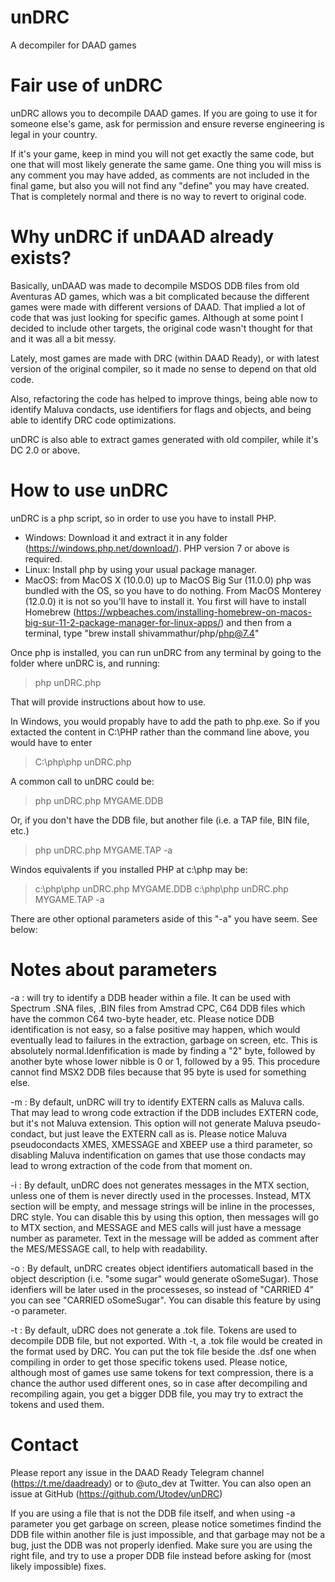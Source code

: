 # unDRC
A decompiler for DAAD games

Fair use of unDRC
=================

unDRC allows you to decompile DAAD games. If you are going to use it for someone else's game, ask for permission and ensure reverse engineering is legal in your country.

If it's your game, keep in mind you will not get exactly the same code, but one that will most likely generate the same game. One thing you will miss is any comment you may have added, as comments are not included in the final game, but also you will not find any "define" you may have created. That is completely normal and there is no way to revert to original code.


Why unDRC if unDAAD already exists?
===================================

Basically, unDAAD was made to decompile MSDOS DDB files from old Aventuras AD games, which was a bit complicated because the different games were made with different versions of DAAD. That implied a lot of code that was just looking for specific games. Although at some point I decided to include other targets, the original code wasn't thought for that and it was all a bit messy.

Lately, most games are made with DRC (within DAAD Ready), or with latest version of the original compiler, so it made no sense to depend on that old code.

Also, refactoring the code has helped to improve things, being able now to identify Maluva condacts, use identifiers for flags and objects, and being able to identify DRC code optimizations.

unDRC is also able to extract games generated with old compiler, while it's DC 2.0 or above.


How to use unDRC
================

unDRC is a php script, so in order to use you have to install PHP. 

- Windows: Download it and extract it in any folder (https://windows.php.net/download/). PHP version 7 or above is required.
- Linux: Install php by using your usual package manager.
- MacOS: from MacOS X (10.0.0) up to MacOS Big Sur (11.0.0) php was bundled with the OS, so you have to do nothing.
  From MacOS Monterey (12.0.0) it is not so you'll have to install it. You first will have to install Homebrew (https://wpbeaches.com/installing-homebrew-on-macos-big-sur-11-2-package-manager-for-linux-apps/)  and then from a terminal, type "brew install shivammathur/php/php@7.4"


Once php is installed, you can run unDRC from any terminal by going to the folder where unDRC is, and running:

> php unDRC.php

That will provide instructions about how to use.

In Windows, you would propably have to add the path to php.exe. So if you extacted the content in C:\PHP rather than the command line above, you would have to enter

> C:\php\php unDRC.php

A common call to unDRC could be:

> php unDRC.php MYGAME.DDB

Or, if you don't have the DDB file, but another file (i.e. a TAP file, BIN file, etc.)

> php unDRC.php MYGAME.TAP -a

Windos equivalents if you installed PHP at c:\php may be:

> c:\php\php unDRC.php MYGAME.DDB
> c:\php\php unDRC.php MYGAME.TAP -a

There are other optional parameters aside of this "-a" you have seem. See below:

Notes about parameters
======================

-a : will try to identify a DDB header within a file. It can be used with Spectrum .SNA files, .BIN files from Amstrad CPC, C64 DDB files which have the common C64 two-byte header, etc. Please notice DDB identification is not easy, so a false positive may happen, which would eventually lead to failures in the extraction, garbage on screen, etc. This is absolutely normal.Idenfification is made by finding a "2" byte, followed by another byte whose lower nibble is 0 or 1, followed by a 95. This procedure cannot find MSX2 DDB files because that 95 byte is used for something else.

-m  : By default, unDRC will try to identify EXTERN calls as Maluva calls. That may lead to wrong code extraction if the DDB includes EXTERN code, but it's not Maluva extension. This    option will not generate Maluva pseudo-condact, but just leave the EXTERN call as is. Please notice Maluva pseudocondacts XMES, XMESSAGE and XBEEP use a third parameter, so disabling
Maluva indentification on games that use those condacts may lead to wrong extraction of the code from that moment on.

-i  : By default, unDRC does not generates messages in the MTX section, unless one of them is never directly used in the processes. Instead, MTX section will be empty, and message strings will be inline in the processes, DRC style. You can disable this by using this option, then messages will go to MTX section, and MESSAGE and MES calls will just have a message number as parameter. Text in the message will be added as comment after the MES/MESSAGE call, to help with readability.

-o : By default, unDRC creates object identifiers automaticall based in the object description (i.e. "some sugar" would generate oSomeSugar). Those idenfiers will be later used in the processeses, so instead of "CARRIED 4" you can see "CARRIED oSomeSugar". You can disable this feature by using -o parameter.


-t  : By default, uDRC does not generate a .tok file. Tokens are used to decompile DDB file, but not exported. With -t, a .tok file would be created in the format used by DRC. You can put the tok file beside the .dsf one when compiling in order to get those specific tokens used. Please notice, although most of games use same tokens for text compression, there is a chance the author used different ones, so in case after decompiling and recompiling again, you get a bigger DDB file, you may try to extract the tokens and used them.

Contact
=======
Please report any issue in the DAAD Ready Telegram channel (https://t.me/daadready) or to @uto_dev at Twitter. You can also open an issue at GitHub (https://github.com/Utodev/unDRC)

If you are using a file that is not the DDB file itself, and when using -a parameter you get garbage on screen, please notice sometimes findind the DDB file within another file is just impossible, and that garbage may not be a bug, just the DDB was not properly idenfied. Make sure you are using the right file, and try to use a proper DDB file instead before asking for (most likely impossible) fixes.
